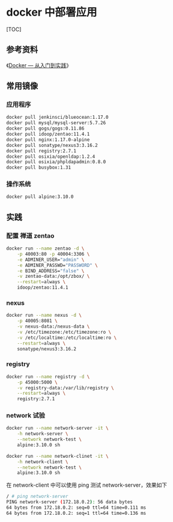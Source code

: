 # docker 中部署应用

[TOC]

## 参考资料

《[Docker — 从入门到实践][图书 Docker — 从入门到实践]》

[图书 Docker — 从入门到实践]:https://yeasy.gitbooks.io/docker_practice/content/


## 常用镜像

### 应用程序

```sh
docker pull jenkinsci/blueocean:1.17.0
docker pull mysql/mysql-server:5.7.26
docker pull gogs/gogs:0.11.86
docker pull idoop/zentao:11.4.1
docker pull nginx:1.17.0-alpine
docker pull sonatype/nexus3:3.16.2
docker pull registry:2.7.1
docker pull osixia/openldap:1.2.4
docker pull osixia/phpldapadmin:0.8.0
docker pull busybox:1.31
```

### 操作系统

```sh
docker pull alpine:3.10.0
```

## 实践

### 配置 禅道 zentao

```sh
docker run --name zentao -d \
    -p 40003:80 -p 40004:3306 \
    -e ADMINER_USER="admin" \
    -e ADMINER_PASSWD="PASSWORD" \
    -e BIND_ADDRESS="false" \
    -v zentao-data:/opt/zbox/ \
    --restart=always \
    idoop/zentao:11.4.1
```

### nexus

```sh
docker run --name nexus -d \
    -p 40005:8081 \
    -v nexus-data:/nexus-data \
    -v /etc/timezone:/etc/timezone:ro \
    -v /etc/localtime:/etc/localtime:ro \
    --restart=always \
    sonatype/nexus3:3.16.2
```

### registry

```sh
docker run --name registry -d \
    -p 45000:5000 \
    -v registry-data:/var/lib/registry \
    --restart=always \
    registry:2.7.1
```

### network 试验

```sh
docker run --name network-server -it \
	-h network-server \
	--network network-test \
	alpine:3.10.0 sh
	
docker run --name network-clinet -it \
	-h network-client \
	--network network-test \
	alpine:3.10.0 sh
```

在 network-client 中可以使用 ping 测试 network-server，效果如下

```sh
/ # ping network-server
PING network-server (172.18.0.2): 56 data bytes
64 bytes from 172.18.0.2: seq=0 ttl=64 time=0.111 ms
64 bytes from 172.18.0.2: seq=1 ttl=64 time=0.136 ms
```

